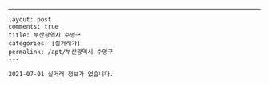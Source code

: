---
    layout: post
    comments: true
    title: 부산광역시 수영구
    categories: [실거래가]
    permalink: /apt/부산광역시 수영구
    ---

    2021-07-01 실거래 정보가 없습니다.

    